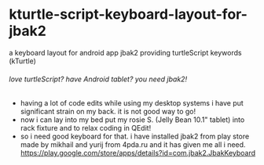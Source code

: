 # kturtle-script-keyboard-layout-for-jbak2
a keyboard layout for android app jbak2 providing turtleScript keywords (kTurtle)
###### love turtleScript? have Android tablet? you need jbak2!
- having a lot of code edits while using my desktop systems i have put 
significant strain on my back. it is not good way to go!
- now i can lay into my bed put my rosie S. (Jelly Bean 10.1" tablet)
into rack fixture and to relax coding in QEdit!
- so i need good keyboard for that. i have installed jbak2 from play store
made by mikhail and yurij from 4pda.ru and it has given me all i need.
https://play.google.com/store/apps/details?id=com.jbak2.JbakKeyboard
